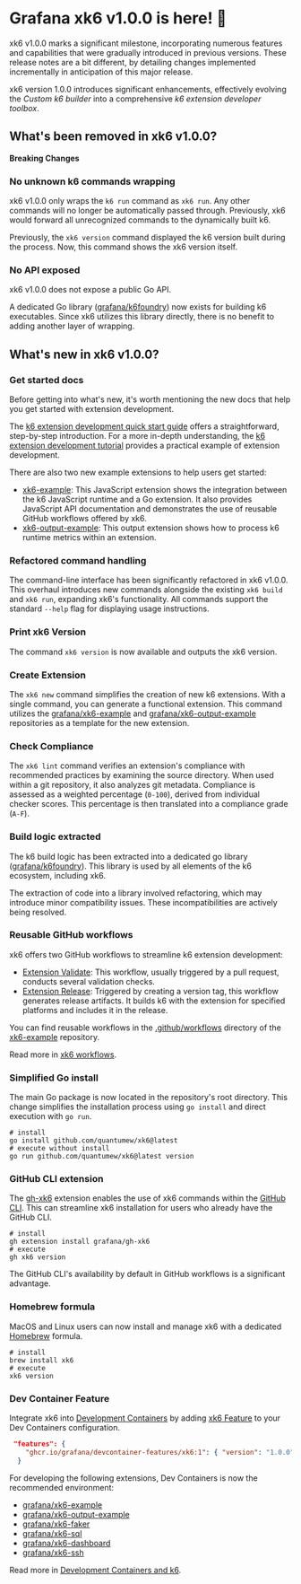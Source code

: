 # Grafana xk6 v1.0.0 is here\! 🎉

xk6 v1.0.0 marks a significant milestone, incorporating numerous features and capabilities that were gradually introduced in previous versions. These release notes are a bit different, by detailing changes implemented incrementally in anticipation of this major release.

xk6 version 1.0.0 introduces significant enhancements, effectively evolving the *Custom k6 builder* into a comprehensive *k6 extension developer toolbox*.

## What's been removed in xk6 v1.0.0?

**Breaking Changes**

### No unknown k6 commands wrapping

xk6 v1.0.0 only wraps the `k6 run` command as `xk6 run`. Any other commands will no longer be automatically passed through. Previously, xk6 would forward all unrecognized commands to the dynamically built k6.

Previously, the `xk6 version` command displayed the k6 version built during the process. Now, this command shows the xk6 version itself.

### No API exposed

xk6 v1.0.0 does not expose a public Go API.

A dedicated Go library ([grafana/k6foundry](https://github.com/quantumew/k6foundry)) now exists for building k6 executables. Since xk6 utilizes this library directly, there is no benefit to adding another layer of wrapping.

## What's new in xk6 v1.0.0?

### Get started docs

Before getting into what's new, it's worth mentioning the new docs that help you get started with extension development.

The [k6 extension development quick start guide](https://github.com/grafana/xk6/wiki/k6-extension-development-quick-start-guide) offers a straightforward, step-by-step introduction. For a more in-depth understanding, the [k6 extension development tutorial](https://github.com/grafana/xk6/wiki/k6-extension-development-tutorial) provides a practical example of extension development.

There are also two new example extensions to help users get started:

* [xk6-example](https://github.com/grafana/xk6-example): This JavaScript extension shows the integration between the k6 JavaScript runtime and a Go extension. It also provides JavaScript API documentation and demonstrates the use of reusable GitHub workflows offered by xk6.  
* [xk6-output-example](https://github.com/grafana/xk6-output-example): This output extension shows how to process k6 runtime metrics within an extension.

### Refactored command handling

The command-line interface has been significantly refactored in xk6 v1.0.0. This overhaul introduces new commands alongside the existing `xk6 build` and `xk6 run`, expanding xk6's functionality. All commands support the standard `--help` flag for displaying usage instructions.

### Print xk6 Version

The command `xk6 version` is now available and outputs the xk6 version.

### Create Extension

The `xk6 new` command simplifies the creation of new k6 extensions. With a single command, you can generate a functional extension. This command utilizes the [grafana/xk6-example](https://github.com/grafana/xk6-example) and [grafana/xk6-output-example](https://github.com/grafana/xk6-output-example) repositories as a template for the new extension.

### Check Compliance

The `xk6 lint` command verifies an extension's compliance with recommended practices by examining the source directory. When used within a git repository, it also analyzes git metadata. Compliance is assessed as a weighted percentage (`0-100`), derived from individual checker scores. This percentage is then translated into a compliance grade (`A-F`).

### Build logic extracted

The k6 build logic has been extracted into a dedicated go library ([grafana/k6foundry](https://github.com/quantumew/k6foundry)). This library is used by all elements of the k6 ecosystem, including xk6.

The extraction of code into a library involved refactoring, which may introduce minor compatibility issues. These incompatibilities are actively being resolved.

### Reusable GitHub workflows

xk6 offers two GitHub workflows to streamline k6 extension development:

* [Extension Validate](https://github.com/grafana/xk6/blob/master/.github/workflows/extension-validate.yml): This workflow, usually triggered by a pull request, conducts several validation checks.  
* [Extension Release](https://github.com/grafana/xk6/blob/master/.github/workflows/extension-release.yml): Triggered by creating a version tag, this workflow generates release artifacts. It builds k6 with the extension for specified platforms and includes it in the release.

You can find reusable workflows in the [.github/workflows](https://github.com/grafana/xk6-example/tree/main/.github/workflows) directory of the [xk6-example](https://github.com/grafana/xk6-example) repository.

Read more in [xk6 workflows](https://github.com/grafana/xk6/tree/master/docs/workflows).

### Simplified Go install

The main Go package is now located in the repository's root directory. This change simplifies the installation process using `go install` and direct execution with `go run`.

```shell
# install
go install github.com/quantumew/xk6@latest
# execute without install
go run github.com/quantumew/xk6@latest version
```

### GitHub CLI extension

The [gh-xk6](https://github.com/grafana/gh-xk6) extension enables the use of xk6 commands within the [GitHub CLI](https://cli.github.com/). This can streamline xk6 installation for users who already have the GitHub CLI.

```shell
# install
gh extension install grafana/gh-xk6
# execute
gh xk6 version
```

The GitHub CLI's availability by default in GitHub workflows is a significant advantage.

### Homebrew formula

MacOS and Linux users can now install and manage xk6 with a dedicated [Homebrew](https://brew.sh/) formula.

```shell
# install
brew install xk6
# execute
xk6 version
```

### Dev Container Feature

Integrate xk6 into [Development Containers](https://containers.dev/) by adding [xk6 Feature](https://github.com/grafana/devcontainer-features) to your Dev Containers configuration.

```json
 "features": {
    "ghcr.io/grafana/devcontainer-features/xk6:1": { "version": "1.0.0" }
  }
```

For developing the following extensions, Dev Containers is now the recommended environment:

* [grafana/xk6-example](https://github.com/grafana/xk6-example)  
* [grafana/xk6-output-example](https://github.com/grafana/xk6-output-example)  
* [grafana/xk6-faker](https://github.com/grafana/xk6-faker)  
* [grafana/xk6-sql](https://github.com/grafana/xk6-sql)  
* [grafana/xk6-dashboard](https://github.com/grafana/xk6-dashboard)  
* [grafana/xk6-ssh](https://github.com/grafana/xk6-ssh)

Read more in [Development Containers and k6](https://github.com/grafana/devcontainer-features/wiki/Development-Containers-and-k6).  

